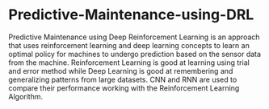 # Predictive-Maintenance-using-DRL

Predictive Maintenance using Deep Reinforcement Learning is an approach that uses reinforcement learning and deep learning concepts to learn an optimal policy for machines to undergo prediction based on the sensor data from the machine.
Reinforcement Learning is good at learning using trial and error method while Deep Learning is good at remembering and generalizing patterns from large datasets.
CNN and RNN are used to compare their performance working with the Reinforcement Learning Algorithm.
